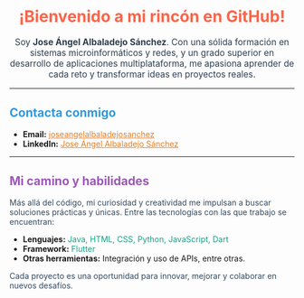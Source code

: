 <h1 align="center" style="color: #ff6347;">¡Bienvenido a mi rincón en GitHub!</h1>

<p align="center" style="font-size: 1.1em; color: #2c3e50;">
  Soy <strong>Jose Ángel Albaladejo Sánchez</strong>. Con una sólida formación en sistemas microinformáticos y redes, y un grado superior en desarrollo de aplicaciones multiplataforma, me apasiona aprender de cada reto y transformar ideas en proyectos reales.
</p>

<hr>

<h2 style="color: #3498db;">Contacta conmigo</h2>
<ul>
  <li><strong>Email:</strong> <a href="mailto:joseangelalbaladejosanchez" style="color: #e67e22;">joseangelalbaladejosanchez</a></li>
  <li><strong>LinkedIn:</strong> <a href="https://www.linkedin.com/in/jose-%C3%A1ngel-albaladejo-s%C3%A1nchez-517775336/" style="color: #e67e22;">Jose Ángel Albaladejo Sánchez</a></li>
</ul>

<hr>

<h2 style="color: #9b59b6;">Mi camino y habilidades</h2>
<p style="color: #34495e;">
  Más allá del código, mi curiosidad y creatividad me impulsan a buscar soluciones prácticas y únicas. Entre las tecnologías con las que trabajo se encuentran:
</p>
<ul>
  <li><strong>Lenguajes:</strong> <span style="color: #16a085;">Java, HTML, CSS, Python, JavaScript, Dart</span></li>
  <li><strong>Framework:</strong> <span style="color: #16a085;">Flutter</span></li>
  <li><strong>Otras herramientas:</strong> Integración y uso de APIs, entre otras.</li>
</ul>

<p style="color: #34495e;">
  Cada proyecto es una oportunidad para innovar, mejorar y colaborar en nuevos desafíos.
</p>
